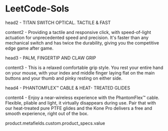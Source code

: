 # LeetCode-Sols


head2 - TITAN SWITCH
OPTICAL. TACTILE &
FAST

content2 - Providing a tactile and responsive click, with speed-of-light actuation for unprecedented speed and precision. It's faster than any mechanical switch and has twice the durability, giving you the competitive edge game after game.

head3 - PALM, FINGERTIP
AND CLAW GRIP

content3 - This is a relaxed comfortable grip style. You rest your entire hand on your mouse, with your index and middle finger laying flat on the main buttons and your thumb and pinky resting on either side.

head4 - PHANTOMFLEX™
CABLE & HEAT-
TREATED GLIDES

content4 - Enjoy a near-wireless experience with the PhantomFlex™ cable. Flexible, pliable and light, it virtually disappears during use. Pair that with our heat-treated pure PTFE glides and the Kone Pro delivers a free and smooth experience, right out of the box.



product.metafields.custom.product_specs.value